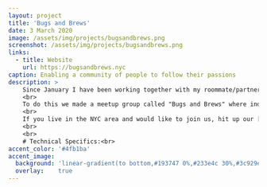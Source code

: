 ```yaml
---
layout: project
title: 'Bugs and Brews'
date: 3 March 2020
image: /assets/img/projects/bugsandbrews.png
screenshot: /assets/img/projects/bugsandbrews.png
links:
  - title: Website
    url: https://bugsandbrews.nyc
caption: Enabling a community of people to follow their passions
description: >
    Since January I have been working together with my roommate/partner in crime [Niko Lazaris](http://niko.pizza/) to help enable developers/activists across NYC to create their passion projects. 
    <br>
    To do this we made a meetup group called "Bugs and Brews" where individuals can meetup once a week for 3-4 hours and work on their passion projects. And at the end of the 3-4 hour session individuals show off what they have accomplished this week and set goals for themselves for the next week.
    <br>
    If you live in the NYC area and would like to join us, hit up our [onboarding website](https://bugsandbrews.nyc) for more details! 
    <br>
    <br>
    # Technical Specifics:<br>
accent_color: '#4fb1ba'
accent_image:
  background: 'linear-gradient(to bottom,#193747 0%,#233e4c 30%,#3c929e 50%,#d5d5d4 70%,#cdccc8 100%)'
  overlay:    true
---
```

